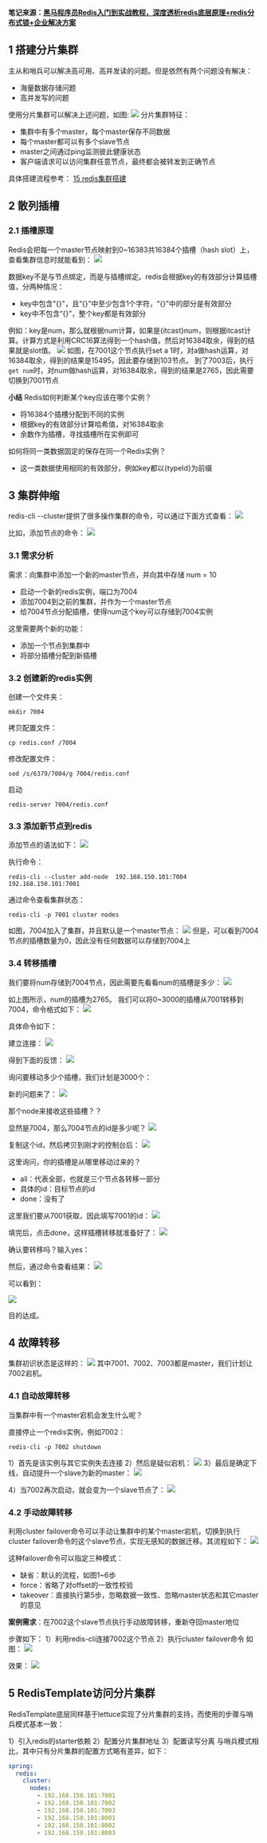 **笔记来源：**[**黑马程序员Redis入门到实战教程，深度透析redis底层原理+redis分布式锁+企业解决方案**](https://www.bilibili.com/video/BV1cr4y1671t/?spm_id_from=333.337.search-card.all.click&vd_source=e8046ccbdc793e09a75eb61fe8e84a30)
## 1 搭建分片集群
主从和哨兵可以解决高可用、高并发读的问题。但是依然有两个问题没有解决：

-  海量数据存储问题 
-  高并发写的问题 

使用分片集群可以解决上述问题，如图:
![](https://cdn.nlark.com/yuque/0/2022/png/22334924/1664532311275-e4a7ea85-09c3-42bc-9a6b-4fc4207a20a9.png#averageHue=%23f7ebea&clientId=u64bd80a6-af81-4&errorMessage=unknown%20error&id=owjm1&originHeight=631&originWidth=771&originalType=binary&ratio=1&rotation=0&showTitle=false&status=error&style=none&taskId=ucd0f8874-7b1e-4989-b82e-a42caaf8f45&title=)
分片集群特征：

-  集群中有多个master，每个master保存不同数据 
-  每个master都可以有多个slave节点 
-  master之间通过ping监测彼此健康状态 
-  客户端请求可以访问集群任意节点，最终都会被转发到正确节点 

具体搭建流程参考：
[15 redis集群搭建](https://www.yuque.com/u21918439/vg7knb/xkt6nu?view=doc_embed)
## 2 散列插槽
### 2.1 插槽原理
Redis会把每一个master节点映射到0~16383共16384个插槽（hash slot）上，查看集群信息时就能看到：
![](https://cdn.nlark.com/yuque/0/2022/png/22334924/1664532311643-9d7c3732-71be-4b03-bcd1-672f2798f3ef.png#averageHue=%235e5b4d&clientId=u64bd80a6-af81-4&errorMessage=unknown%20error&height=141&id=XBNbK&originHeight=124&originWidth=591&originalType=binary&ratio=1&rotation=0&showTitle=false&status=error&style=none&taskId=uac4bd19a-fb9c-4bab-9649-0d2544ea7e3&title=&width=672)

数据key不是与节点绑定，而是与插槽绑定。redis会根据key的有效部分计算插槽值，分两种情况：

- key中包含"{}"，且“{}”中至少包含1个字符，“{}”中的部分是有效部分
- key中不包含“{}”，整个key都是有效部分

例如：key是num，那么就根据num计算，如果是{itcast}num，则根据itcast计算。计算方式是利用CRC16算法得到一个hash值，然后对16384取余，得到的结果就是slot值。
![](https://cdn.nlark.com/yuque/0/2022/png/22334924/1664532311683-46bda016-af68-4684-a01e-a583f50b5987.png#averageHue=%233b3a38&clientId=u64bd80a6-af81-4&errorMessage=unknown%20error&height=143&id=pCzDV&originHeight=123&originWidth=574&originalType=binary&ratio=1&rotation=0&showTitle=false&status=error&style=none&taskId=u20b866f2-478d-42c2-8874-1e117fe5dd2&title=&width=665)
如图，在7001这个节点执行set a 1时，对a做hash运算，对16384取余，得到的结果是15495，因此要存储到103节点。
到了7003后，执行`get num`时，对num做hash运算，对16384取余，得到的结果是2765，因此需要切换到7001节点

**小结**
Redis如何判断某个key应该在哪个实例？

- 将16384个插槽分配到不同的实例
- 根据key的有效部分计算哈希值，对16384取余
- 余数作为插槽，寻找插槽所在实例即可

如何将同一类数据固定的保存在同一个Redis实例？

- 这一类数据使用相同的有效部分，例如key都以{typeId}为前缀
## 3 集群伸缩
redis-cli --cluster提供了很多操作集群的命令，可以通过下面方式查看：
![](https://cdn.nlark.com/yuque/0/2022/png/22334924/1664532311771-a5745c4a-5a86-4e95-ac91-8fe2ce1496b8.png#averageHue=%2331302f&clientId=u64bd80a6-af81-4&errorMessage=unknown%20error&height=249&id=QGZj8&originHeight=200&originWidth=572&originalType=binary&ratio=1&rotation=0&showTitle=false&status=error&style=none&taskId=u11c9b97e-0455-4866-b1ee-b25c1857072&title=&width=712)

比如，添加节点的命令：
![](https://cdn.nlark.com/yuque/0/2022/png/22334924/1664532312066-22a22a82-7e9c-4191-af2f-ff986e0b0540.png#averageHue=%23373635&clientId=u64bd80a6-af81-4&errorMessage=unknown%20error&id=mRMCF&originHeight=150&originWidth=665&originalType=binary&ratio=1&rotation=0&showTitle=false&status=error&style=none&taskId=ud6b89a76-5b54-4768-802b-c45e22f8abc&title=)

### 3.1 需求分析
需求：向集群中添加一个新的master节点，并向其中存储 num = 10

- 启动一个新的redis实例，端口为7004
- 添加7004到之前的集群，并作为一个master节点
- 给7004节点分配插槽，使得num这个key可以存储到7004实例

这里需要两个新的功能：

- 添加一个节点到集群中
- 将部分插槽分配到新插槽

### 3.2 创建新的redis实例

创建一个文件夹：
```shell
mkdir 7004
```

拷贝配置文件：
```shell
cp redis.conf /7004
```

修改配置文件：
```shell
sed /s/6379/7004/g 7004/redis.conf
```

启动
```shell
redis-server 7004/redis.conf
```

### 3.3 添加新节点到redis
添加节点的语法如下：
![](https://cdn.nlark.com/yuque/0/2022/png/22334924/1664532312252-48a9d2c0-34dc-43b0-9ccc-7677aff9b379.png#averageHue=%23373635&clientId=u64bd80a6-af81-4&errorMessage=unknown%20error&id=H5fUc&originHeight=150&originWidth=665&originalType=binary&ratio=1&rotation=0&showTitle=false&status=error&style=none&taskId=ub3494d7e-94ef-4d33-9d5e-441c548997c&title=)

执行命令：
```shell
redis-cli --cluster add-node  192.168.150.101:7004 192.168.150.101:7001
```

通过命令查看集群状态：
```shell
redis-cli -p 7001 cluster nodes
```

如图，7004加入了集群，并且默认是一个master节点：
![](https://cdn.nlark.com/yuque/0/2022/png/22334924/1664532312435-75aeb553-d990-4ac9-86d7-09b43f8ca740.png#averageHue=%233a3f3a&clientId=u64bd80a6-af81-4&errorMessage=unknown%20error&id=aLFV0&originHeight=254&originWidth=1445&originalType=binary&ratio=1&rotation=0&showTitle=false&status=error&style=none&taskId=u400beaad-37ea-41b8-86e2-576399c8d3b&title=)
但是，可以看到7004节点的插槽数量为0，因此没有任何数据可以存储到7004上

### 3.4 转移插槽
我们要将num存储到7004节点，因此需要先看看num的插槽是多少：
![](https://cdn.nlark.com/yuque/0/2022/png/22334924/1664532312447-9dbd56ba-1ede-428b-adb2-7d37190154c0.png#averageHue=%23454540&clientId=u64bd80a6-af81-4&errorMessage=unknown%20error&id=Zlff5&originHeight=98&originWidth=928&originalType=binary&ratio=1&rotation=0&showTitle=false&status=error&style=none&taskId=uadb043ba-99dd-401e-a1cb-07e55f4232e&title=)

如上图所示，num的插槽为2765。
我们可以将0~3000的插槽从7001转移到7004，命令格式如下：
![](https://cdn.nlark.com/yuque/0/2022/png/22334924/1664532312604-b0a20092-9779-4c4d-89c3-ac4beec6a15c.png#averageHue=%23403f3b&clientId=u64bd80a6-af81-4&errorMessage=unknown%20error&id=U2RGk&originHeight=575&originWidth=877&originalType=binary&ratio=1&rotation=0&showTitle=false&status=error&style=none&taskId=u09e63aa6-8f5f-4f02-8395-23fb240cb21&title=)

具体命令如下：

建立连接：
![](https://cdn.nlark.com/yuque/0/2022/png/22334924/1664532312805-9892d1d5-e713-47e6-a0b0-26e1b085c3d1.png#averageHue=%233c4a4d&clientId=u64bd80a6-af81-4&errorMessage=unknown%20error&id=DG7iF&originHeight=37&originWidth=883&originalType=binary&ratio=1&rotation=0&showTitle=false&status=error&style=none&taskId=ua6983adc-cd7a-4188-9ab5-ad3de21b6bc&title=)

得到下面的反馈：
![](https://cdn.nlark.com/yuque/0/2022/png/22334924/1664532312824-dbe20570-f9d0-4e37-8d58-1430e959c8b8.png#averageHue=%23353531&clientId=u64bd80a6-af81-4&errorMessage=unknown%20error&id=dDXxP&originHeight=178&originWidth=981&originalType=binary&ratio=1&rotation=0&showTitle=false&status=error&style=none&taskId=ucc14e9ab-30f1-4005-bf08-eff744f9925&title=)

询问要移动多少个插槽，我们计划是3000个：

新的问题来了：
![](https://cdn.nlark.com/yuque/0/2022/png/22334924/1664532313032-c49ff365-d75b-41a9-b3a5-3e9d6a6bb935.png#averageHue=%23403e3a&clientId=u64bd80a6-af81-4&errorMessage=unknown%20error&id=AAIJr&originHeight=152&originWidth=840&originalType=binary&ratio=1&rotation=0&showTitle=false&status=error&style=none&taskId=u4f72f76c-c321-460d-ad25-0d1904d00ed&title=)

那个node来接收这些插槽？？

显然是7004，那么7004节点的id是多少呢？
![](https://cdn.nlark.com/yuque/0/2022/png/22334924/1664532313289-0567f098-9ba5-492e-84c9-e288e85cdf95.png#averageHue=%2350514e&clientId=u64bd80a6-af81-4&errorMessage=unknown%20error&id=P2DYI&originHeight=248&originWidth=789&originalType=binary&ratio=1&rotation=0&showTitle=false&status=error&style=none&taskId=u3ddf338c-5ca4-40d9-8096-3edbdc93640&title=)

复制这个id，然后拷贝到刚才的控制台后：
![](https://cdn.nlark.com/yuque/0/2022/png/22334924/1664532313361-deeb70f3-4782-4fb5-aed0-bc5ecff61149.png#averageHue=%2345443f&clientId=u64bd80a6-af81-4&errorMessage=unknown%20error&id=DIfl8&originHeight=323&originWidth=1186&originalType=binary&ratio=1&rotation=0&showTitle=false&status=error&style=none&taskId=u22cd9c9c-f194-4bce-b72c-49519cfeca2&title=)

这里询问，你的插槽是从哪里移动过来的？

- all：代表全部，也就是三个节点各转移一部分
- 具体的id：目标节点的id
- done：没有了

这里我们要从7001获取，因此填写7001的id：
![](https://cdn.nlark.com/yuque/0/2022/png/22334924/1664532313535-b4b4b265-40a4-4155-aef4-2081b80281fc.png#averageHue=%2340413d&clientId=u64bd80a6-af81-4&errorMessage=unknown%20error&id=BuvTW&originHeight=357&originWidth=1053&originalType=binary&ratio=1&rotation=0&showTitle=false&status=error&style=none&taskId=u7163b92b-8b7e-45ea-b09b-b22e20d899e&title=)

填完后，点击done，这样插槽转移就准备好了：
![](https://cdn.nlark.com/yuque/0/2022/png/22334924/1664532313743-0dbab3ee-cb3c-4761-8099-cb10ced21ae0.png#averageHue=%233d3f3d&clientId=u64bd80a6-af81-4&errorMessage=unknown%20error&id=tv477&originHeight=205&originWidth=877&originalType=binary&ratio=1&rotation=0&showTitle=false&status=error&style=none&taskId=ua8554771-6378-42f4-bdd8-430fd6752f0&title=)

确认要转移吗？输入yes：

然后，通过命令查看结果：
![](https://cdn.nlark.com/yuque/0/2022/png/22334924/1664532314248-35e61d8c-a0fa-401a-b0bf-bd094f6f1575.png#averageHue=%233a3d3c&clientId=u64bd80a6-af81-4&errorMessage=unknown%20error&id=QUhcv&originHeight=31&originWidth=666&originalType=binary&ratio=1&rotation=0&showTitle=false&status=error&style=none&taskId=u05179380-9dca-4cc2-b2f8-65c6f3f8147&title=)

可以看到：

![](https://cdn.nlark.com/yuque/0/2022/png/22334924/1664532314588-5f0c54e3-ea44-4944-a309-8c89486cdd7a.png#averageHue=%23353c36&clientId=u64bd80a6-af81-4&errorMessage=unknown%20error&id=Sluma&originHeight=278&originWidth=1451&originalType=binary&ratio=1&rotation=0&showTitle=false&status=error&style=none&taskId=u3f103f36-c3fb-4eea-baf9-8a32a60fa4a&title=)

目的达成。

## 4 故障转移

集群初识状态是这样的：
![](https://cdn.nlark.com/yuque/0/2022/png/22334924/1664532314860-a5c2b606-2242-49e6-91f9-34a91c3308e6.png#averageHue=%2358574c&clientId=u64bd80a6-af81-4&errorMessage=unknown%20error&id=sYzBn&originHeight=104&originWidth=921&originalType=binary&ratio=1&rotation=0&showTitle=false&status=error&style=none&taskId=u77639c02-002e-4d4a-accb-89a06a08ced&title=)
其中7001、7002、7003都是master，我们计划让7002宕机。

### 4.1 自动故障转移

当集群中有一个master宕机会发生什么呢？

直接停止一个redis实例，例如7002：
```shell
redis-cli -p 7002 shutdown
```

1）首先是该实例与其它实例失去连接
2）然后是疑似宕机：
![](https://cdn.nlark.com/yuque/0/2022/png/22334924/1664532314843-c0dd34d1-5dad-46da-9e33-dcd1f59329db.png#averageHue=%23665a47&clientId=u64bd80a6-af81-4&errorMessage=unknown%20error&id=fwYZc&originHeight=117&originWidth=1118&originalType=binary&ratio=1&rotation=0&showTitle=false&status=error&style=none&taskId=uf433e517-7ada-4710-a078-f1282d94985&title=)
3）最后是确定下线，自动提升一个slave为新的master：
![](https://cdn.nlark.com/yuque/0/2022/png/22334924/1664532315100-5dd82108-0f78-4f7a-8438-9fb21ec2e191.png#averageHue=%236b604b&clientId=u64bd80a6-af81-4&errorMessage=unknown%20error&id=gfeY1&originHeight=121&originWidth=1118&originalType=binary&ratio=1&rotation=0&showTitle=false&status=error&style=none&taskId=u0944b980-a06c-47fe-9d57-a6f97b913db&title=)

4）当7002再次启动，就会变为一个slave节点了：
![](https://cdn.nlark.com/yuque/0/2022/png/22334924/1664532315051-c438b435-3695-4ef5-82f2-4048083d7c17.png#averageHue=%235c5c4f&clientId=u64bd80a6-af81-4&errorMessage=unknown%20error&id=bwUaR&originHeight=165&originWidth=1382&originalType=binary&ratio=1&rotation=0&showTitle=false&status=error&style=none&taskId=u9507f3e5-0e4b-4525-9421-e7af332aab4&title=)

### 4.2 手动故障转移

利用cluster failover命令可以手动让集群中的某个master宕机，切换到执行cluster failover命令的这个slave节点，实现无感知的数据迁移。其流程如下：
![](https://cdn.nlark.com/yuque/0/2022/png/22334924/1664532316304-c87a795f-9485-4bfe-a39a-ab618f9bcb32.png#averageHue=%23fdfcfb&clientId=u64bd80a6-af81-4&errorMessage=unknown%20error&id=XinCz&originHeight=591&originWidth=762&originalType=binary&ratio=1&rotation=0&showTitle=false&status=error&style=none&taskId=ud6acf022-8be8-41b2-b660-3ca91bced32&title=)

这种failover命令可以指定三种模式：

- 缺省：默认的流程，如图1~6歩
- force：省略了对offset的一致性校验
- takeover：直接执行第5歩，忽略数据一致性、忽略master状态和其它master的意见

**案例需求**：在7002这个slave节点执行手动故障转移，重新夺回master地位

步骤如下：
1）利用redis-cli连接7002这个节点
2）执行cluster failover命令
如图：
![](https://cdn.nlark.com/yuque/0/2022/png/22334924/1664532316260-4dba02d1-ad1e-45a7-a778-20d5dda44b3e.png#averageHue=%233b3b36&clientId=u64bd80a6-af81-4&errorMessage=unknown%20error&id=a9Zhi&originHeight=71&originWidth=710&originalType=binary&ratio=1&rotation=0&showTitle=false&status=error&style=none&taskId=u5fa60137-b881-40a6-8a07-bef0d4eada0&title=)

效果：
![](https://cdn.nlark.com/yuque/0/2022/png/22334924/1664532316598-40a20d27-fbf2-445c-b422-71ae31f6c86e.png#averageHue=%2358574c&clientId=u64bd80a6-af81-4&errorMessage=unknown%20error&id=afkwP&originHeight=104&originWidth=921&originalType=binary&ratio=1&rotation=0&showTitle=false&status=error&style=none&taskId=u8a89b174-330a-4b6b-a3a7-856ba5e927e&title=)

## 5 RedisTemplate访问分片集群

RedisTemplate底层同样基于lettuce实现了分片集群的支持，而使用的步骤与哨兵模式基本一致：

1）引入redis的starter依赖
2）配置分片集群地址
3）配置读写分离
与哨兵模式相比，其中只有分片集群的配置方式略有差异，如下：
```yaml
spring:
  redis:
    cluster:
      nodes:
        - 192.168.150.101:7001
        - 192.168.150.101:7002
        - 192.168.150.101:7003
        - 192.168.150.101:8001
        - 192.168.150.101:8002
        - 192.168.150.101:8003
```
